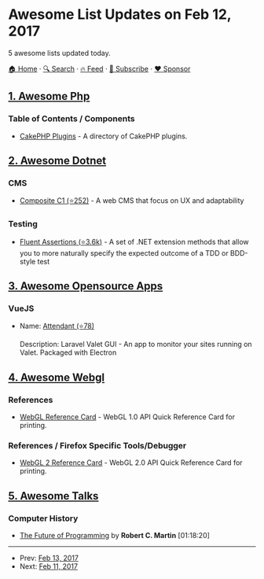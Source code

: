 # Awesome List Updates on Feb 12, 2017

5 awesome lists updated today.

[🏠 Home](/README.md) · [🔍 Search](https://www.trackawesomelist.com/search/) · [🔥 Feed](https://www.trackawesomelist.com/rss.xml) · [📮 Subscribe](https://trackawesomelist.us17.list-manage.com/subscribe?u=d2f0117aa829c83a63ec63c2f&id=36a103854c) · [❤️  Sponsor](https://github.com/sponsors/theowenyoung)



## [1. Awesome Php](/content/ziadoz/awesome-php/README.md)

### Table of Contents / Components

*   [CakePHP Plugins](https://plugins.cakephp.org/) - A directory of CakePHP plugins.

## [2. Awesome Dotnet](/content/quozd/awesome-dotnet/README.md)

### CMS

*   [Composite C1 (⭐252)](https://github.com/Orckestra/C1-CMS-Foundation) - A web CMS that focus on UX and adaptability

### Testing

*   [Fluent Assertions (⭐3.6k)](https://github.com/fluentassertions/fluentassertions) - A set of .NET extension methods that allow you to more naturally specify the expected outcome of a TDD or BDD-style test

## [3. Awesome Opensource Apps](/content/unicodeveloper/awesome-opensource-apps/README.md)

### VueJS

- Name: [Attendant (⭐78)](https://github.com/phppirate/attendant)

  Description: Laravel Valet GUI - An app to monitor your sites running on Valet. Packaged with Electron



## [4. Awesome Webgl](/content/sjfricke/awesome-webgl/README.md)

### References

*   [WebGL Reference Card](https://www.khronos.org/files/webgl/webgl-reference-card-1_0.pdf) - WebGL 1.0 API Quick Reference Card for printing.

### References / Firefox Specific Tools/Debugger

*   [WebGL 2 Reference Card](https://www.khronos.org/files/webgl20-reference-guide.pdf) - WebGL 2.0 API Quick Reference Card for printing.

## [5. Awesome Talks](/content/JanVanRyswyck/awesome-talks/README.md)

### Computer History

*   [The Future of Programming](https://www.youtube.com/watch?v=ecIWPzGEbFc) by **Robert C. Martin** \[01:18:20]

---

- Prev: [Feb 13, 2017](/content/2017/02/13/README.md)
- Next: [Feb 11, 2017](/content/2017/02/11/README.md)